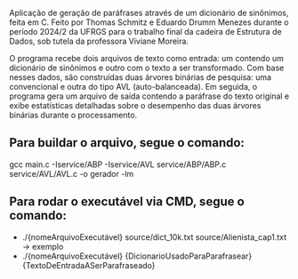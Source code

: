 Aplicação de geração de paráfrases através de um dicionário de sinônimos, feita em C. Feito por Thomas Schmitz e Eduardo Drumm Menezes durante o período 2024/2 da UFRGS para o trabalho final da cadeira de Estrutura de Dados, sob tutela da professora Viviane Moreira.

O programa recebe dois arquivos de texto como entrada: um contendo um dicionário de sinônimos e outro com o texto a ser transformado. Com base nesses dados, são construídas duas árvores binárias de pesquisa: uma convencional e outra do tipo AVL (auto-balanceada). Em seguida, o programa gera um arquivo de saída contendo a paráfrase do texto original e exibe estatísticas detalhadas sobre o desempenho das duas árvores binárias durante o processamento.


## Para buildar o arquivo, segue o comando:

gcc main.c -Iservice/ABP -Iservice/AVL service/ABP/ABP.c service/AVL/AVL.c -o gerador -lm

## Para rodar o executável via CMD, segue o comando:

- ./{nomeArquivoExecutável} source/dict_10k.txt source/Alienista_cap1.txt -> exemplo
- ./{nomeArquivoExecutável} {DicionarioUsadoParaParafrasear} {TextoDeEntradaASerParafraseado}



